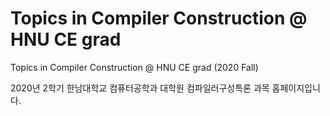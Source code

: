 # Topics in Compiler Construction @ HNU CE grad
Topics in Compiler Construction @ HNU CE grad (2020 Fall)

2020년 2학기 한남대학교 컴퓨터공학과 대학원 컴파일러구성특론 과목 홈페이지입니다.
